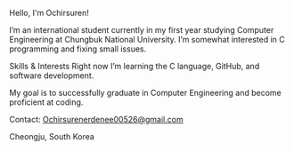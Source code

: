  Hello, I'm Ochirsuren!

I’m an international student currently in my first year studying Computer Engineering at Chungbuk National University. 
I’m somewhat interested in C programming and fixing small issues.

 Skills & Interests
Right now I’m learning the C language, GitHub, and software development.

My goal is to successfully graduate in Computer Engineering and become proficient at coding.


Contact:
Ochirsurenerdenee00526@gmail.com

Cheongju, South Korea
